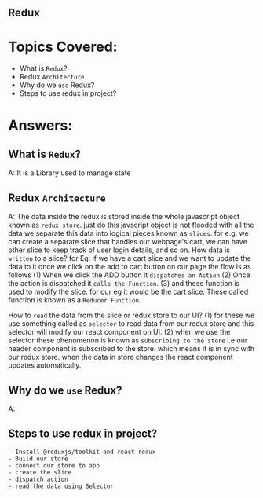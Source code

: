 ## Redux


# Topics Covered:

- What is `Redux`?
- Redux `Architecture`
- Why do we `use` Redux?
- Steps to use redux in project?






# Answers:

## What is `Redux`?
A: It is a Library used to manage state


## Redux `Architecture` 
A:  The data inside the redux is stored inside the whole javascript object known as `redux store`. just do this javscript object is not flooded with all the data we separate this data into logical pieces known as `slices`. for e.g: we can create a separate slice that handles our webpage's cart, we can have other slice to keep track of user login details, and so on.
How data is `written` to a slice? 
    for Eg: if we have a cart slice and we want to update the data to it once we click on the add to cart button on our page the flow is as follows
    (1) When we click the ADD button it `dispatches an Action`
    (2) Once the action is dispatched it `calls the Function`.
    (3) and these function is used to modify the slice. for our eg it would be the cart slice. These called function is known as a `Reducer Function`. 

How to `read` the data from the slice or redux store to our UI?
    (1) for these we use something called as `selector` to read data from our redux store and this selector will modify our react component on UI.
    (2) when we use the selector these phenomenon is known as `subscribing to the store` i.e our header component is subscribed to the store. which means it is in sync with our redux store. when the data in store changes the react component updates automatically.


## Why do we `use` Redux?
A:  


## Steps to use redux in project?
    - Install @reduxjs/toolkit and react redux
    - Build our store
    - connect our store to app
    - create the slice
    - dispatch action
    - read the data using Selector 